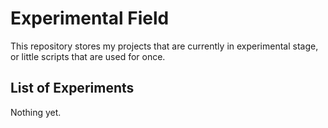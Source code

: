 # Experimental Field
This repository stores my projects that are currently in experimental stage, or little scripts that are used for once.

## List of Experiments
Nothing yet.
